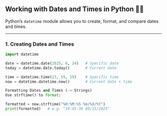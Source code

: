 ## Working with Dates and Times in Python 📅⏰

Python’s `datetime` module allows you to create, format, and compare dates and times.

---

### 1. Creating Dates and Times

```python
import datetime

date = datetime.date(2025, 6, 24)   # Specific date
today = datetime.date.today()       # Current date

time = datetime.time(23, 59, 59)    # Specific time
now = datetime.datetime.now()       # Current date + time

Formatting Dates and Times (-> Strings)
Use strftime() to format:

formatted = now.strftime("%H:%M:%S %m/%d/%Y")
print(formatted)   # e.g. "19:45:30 09/15/2025"
